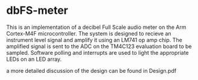 # dbFS-meter

This is an implementation of a decibel Full Scale audio meter on the Arm Cortex-M4F microcontroller.
The system is designed to recieve an instrument level signal and amplify it using an LM741 op amp chip.
The amplified signal is sent to the ADC on the TM4C123 evaluation board to be sampled.
Software polling and interrupts are used to light the appropriate LEDs on an LED array.

a more detailed discussion of the design can be found in Design.pdf
